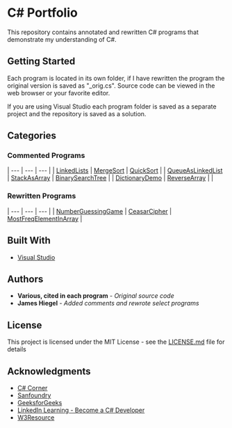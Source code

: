 # C# Portfolio

This repository contains annotated and rewritten C# programs that demonstrate my understanding of C#.

## Getting Started

Each program is located in its own folder, if I have rewritten the program the original version is saved as "\_orig.cs". Source code can be viewed in the web browser or your favorite editor.

If you are using Visual Studio each program folder is saved as a separate project and the repository is saved as a solution.

## Categories

### Commented Programs

| --- |	--- | --- |
| [LinkedLists](https://github.com/JamesHiegel/CSharp_Portfolio/blob/master/LinkedLists) | [MergeSort](https://github.com/JamesHiegel/CSharp_Portfolio/tree/master/MergeSort) | [QuickSort](https://github.com/JamesHiegel/CSharp_Portfolio/tree/master/QuickSort) |
| [QueueAsLinkedList](https://github.com/JamesHiegel/CSharp_Portfolio/blob/master/QueueAsLinkedList) | [StackAsArray](https://github.com/JamesHiegel/CSharp_Portfolio/blob/master/StackAsArray) | [BinarySearchTree](https://github.com/JamesHiegel/CSharp_Portfolio/blob/master/BinarySearchTree) |
| [DictionaryDemo](https://github.com/JamesHiegel/CSharp_Portfolio/blob/master/DictionaryDemo) | [ReverseArray](https://github.com/JamesHiegel/CSharp_Portfolio/blob/master/ReverseArray) |  |

### Rewritten Programs

| --- |	--- | --- |
| [NumberGuessingGame](https://github.com/JamesHiegel/CSharp_Portfolio/tree/master/NumberGuessingGame) | [CeasarCipher](https://github.com/JamesHiegel/CSharp_Portfolio/blob/master/CeasarCipher) | [MostFreqElementInArray](https://github.com/JamesHiegel/CSharp_Portfolio/blob/master/MostFreqElementInArray) |

## Built With

* [Visual Studio](https://visualstudio.microsoft.com/)

## Authors

* **Various, cited in each program** - *Original source code*
* **James Hiegel** - *Added comments and rewrote select programs*

## License

This project is licensed under the MIT License - see the [LICENSE.md](LICENSE.md) file for details

## Acknowledgments

* [C# Corner](https://www.c-sharpcorner.com/)
* [Sanfoundry](https://www.sanfoundry.com/)
* [GeeksforGeeks](https://www.geeksforgeeks.org/)
* [LinkedIn Learning - Become a C# Developer](https://www.linkedin.com/learning/paths/become-a-c-developer)
* [W3Resource](https://www.w3resource.com/csharp-exercises/)

